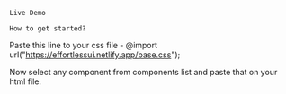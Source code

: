 `Live Demo`



`How to get started?`

Paste this line to your css file - 
@import url("https://effortlessui.netlify.app/base.css");

Now select any component from components list and paste that on your html file.

